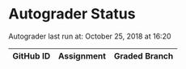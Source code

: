 # Autograder Status
Autograder last run at: October 25, 2018 at 16:20

| GitHub ID | Assignment | Graded Branch |
|-----------|------------|---------------|
